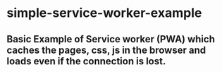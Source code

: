 # simple-service-worker-example
## Basic Example of Service worker (PWA) which caches the pages, css, js in the browser and loads even if the connection is lost.
